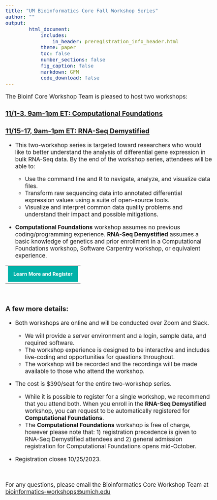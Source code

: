 ```yaml
---
title: "UM Bioinformatics Core Fall Workshop Series"
author: ""
output:
        html_document:
            includes:
                in_header: preregistration_info_header.html
            theme: paper
            toc: false
            number_sections: false
            fig_caption: false
            markdown: GFM
            code_download: false
---
```


<style type="text/css">
body{ /* Normal  */
      font-size: 14pt;
  }
</style>

The Bioinf Core Workshop Team is pleased to host two workshops:

### **<a href="https://www.eventbrite.com/e/computational-foundations-a-3-day-virtual-workshop-tickets-714248324967" target="_blank">11/1-3, 9am-1pm ET: Computational Foundations</a>**  
### **<a href="https://www.eventbrite.com/e/rna-seq-demystified-a-3-day-virtual-workshop-registration-714253069157" target="_blank">11/15-17, 9am-1pm ET: RNA-Seq Demystified</a>**


* This two-workshop series is targeted toward researchers who would like to better understand the analysis of differential gene expression in bulk RNA-Seq data. By the end of the workshop series, attendees will be able to:
  * Use the command line and R to navigate, analyze, and visualize data files.
  * Transform raw sequencing data into annotated differential expression values using a suite of open-source tools.
  * Visualize and interpret common data quality problems and understand their impact and possible mitigations.

* **Computational Foundations** workshop assumes no previous coding/programming experience. 
**RNA-Seq Demystified** assumes a basic knowledge of genetics and prior enrollment 
in a Computational Foundations workshop, Software Carpentry workshop, or equivalent experience.

<table style="margin-left:auto; margin-right:auto;"><tr><td><a title="Learn More and Register" href="https://www.eventbrite.com/e/rna-seq-demystified-a-3-day-virtual-workshop-registration-714253069157" style="padding:18px; background-color:#00B2A9; font-weight:bold;letter-spacing:normal;line-height:100%;text-align:center;text-decoration:none;color:#ffffff;display:block" target="_blank">Learn More and Register</a></td></tr></table>
<br/>

### A few more details:
* Both workshops are online and will be conducted over Zoom and Slack.
  * We will provide a server environment and a login, sample data, and required software.  
  * The workshop experience is designed to be interactive and includes live-coding and opportunities for questions throughout.
  * The workshop will be recorded and the recordings will be made available to those who attend the workshop.
* The cost is $390/seat for the entire two-workshop series.
  * While it is possible to register for a single workshop, we recommend that you attend both. When you enroll in the **RNA-Seq Demystified** workshop, you can request to be automatically registered for **Computational Foundations**. 
  * The **Computational Foundations** workshop is free of charge, however please note that: 1) registration precedence is given to RNA-Seq Demystified attendees and 2) general admission registration for Computational Foundations opens mid-October.
  
* Registration closes 10/25/2023.


<br/>

For any questions, please email the Bioinformatics Core Workshop Team at <br/> [bioinformatics-workshops@umich.edu](mailto:bioinformatics-workshops@umich.edu)
